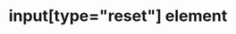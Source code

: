 ---
{
  "title": "input[type=\"reset\"] element",
  "description": "The input element represents a button that, when activated, resets the form.",
  "category": "html",
  "keywords": "input[type=\"reset\"] element",
  "last_test_date": "2021-09-14",
  "test_results_url": "https://a11ysupport.io/tech/html/input(type-reset)_element",
  "test_url": "https://a11ysupport.io/tech/html/input(type-reset)_element",
  "notes_by_num": {
    "1": "Didn't convey its name",
    "2": "Didn't convey its role"
  },
  "stats": {
    "dragon_win": {
      "chrome": {
        "76": "u #1 #2"
      }
    },
    "jaws": {
      "chrome": {
        "92": "y"
      },
      "edge": {
        "92": "y"
      },
      "ie": {
        "11": "y"
      },
      "firefox": {
        "68": "y"
      }
    },
    "narrator": {
      "edge": {
        "44": "y"
      }
    },
    "nvda": {
      "chrome": {
        "92": "y"
      },
      "edge": {
        "92": "y"
      },
      "firefox": {
        "68": "y"
      }
    },
    "orca": {
      "firefox": {
        "69": "y"
      }
    },
    "talkback": {
      "and_chr": {
        "76": "y"
      }
    },
    "va_and": {
      "and_chr": {
        "77": "y"
      }
    },
    "vo_ios": {
      "ios_saf": {
        "12.3.1": "y"
      }
    },
    "vo_macos": {
      "safari": {
        "12.1.1": "y"
      }
    },
    "vc_ios": {
      "ios_saf": {
        "13.0": "y"
      }
    },
    "vc_macos": {
      "safari": {
        "13.0.2": "y"
      }
    },
    "wsr": {
      "edge": {
        "44": "y"
      },
      "chrome": {
        "77": "y"
      }
    }
  },
  "links": {
    "WHATWG HTML spec for input[type=\"reset\"]": "https://html.spec.whatwg.org/multipage/input.html#range-state-(type=range)",
    "HTML AAM for the input[type=\"reset\"]": "https://w3c.github.io/html-aam/#el-input-reset"
  }
}
---